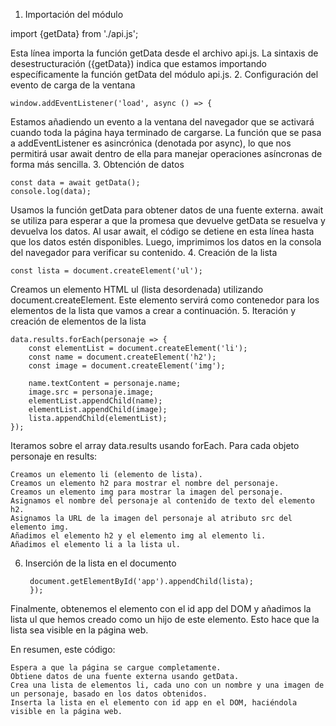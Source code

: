 1. Importación del módulo

import {getData} from './api.js';

Esta línea importa la función getData desde el archivo api.js. La sintaxis de desestructuración ({getData}) indica que estamos importando específicamente la función getData del módulo api.js.
2. Configuración del evento de carga de la ventana

    window.addEventListener('load', async () => { 

Estamos añadiendo un evento a la ventana del navegador que se activará cuando toda la página haya terminado de cargarse. La función que se pasa a addEventListener es asincrónica (denotada por async), lo que nos permitirá usar await dentro de ella para manejar operaciones asíncronas de forma más sencilla.
3. Obtención de datos

    const data = await getData();
    console.log(data);

Usamos la función getData para obtener datos de una fuente externa. await se utiliza para esperar a que la promesa que devuelve getData se resuelva y devuelva los datos. Al usar await, el código se detiene en esta línea hasta que los datos estén disponibles. Luego, imprimimos los datos en la consola del navegador para verificar su contenido.
4. Creación de la lista

    const lista = document.createElement('ul');

Creamos un elemento HTML ul (lista desordenada) utilizando document.createElement. Este elemento servirá como contenedor para los elementos de la lista que vamos a crear a continuación.
5. Iteración y creación de elementos de la lista

    data.results.forEach(personaje => {  
        const elementList = document.createElement('li');  
        const name = document.createElement('h2');
        const image = document.createElement('img');
        
        name.textContent = personaje.name;  
        image.src = personaje.image;    
        elementList.appendChild(name);    
        elementList.appendChild(image);
        lista.appendChild(elementList);
    });

Iteramos sobre el array data.results usando forEach. Para cada objeto personaje en results:

    Creamos un elemento li (elemento de lista).
    Creamos un elemento h2 para mostrar el nombre del personaje.
    Creamos un elemento img para mostrar la imagen del personaje.
    Asignamos el nombre del personaje al contenido de texto del elemento h2.
    Asignamos la URL de la imagen del personaje al atributo src del elemento img.
    Añadimos el elemento h2 y el elemento img al elemento li.
    Añadimos el elemento li a la lista ul.

6. Inserción de la lista en el documento

        document.getElementById('app').appendChild(lista);
        });

Finalmente, obtenemos el elemento con el id app del DOM y añadimos la lista ul que hemos creado como un hijo de este elemento. Esto hace que la lista sea visible en la página web.

En resumen, este código:

    Espera a que la página se cargue completamente.
    Obtiene datos de una fuente externa usando getData.
    Crea una lista de elementos li, cada uno con un nombre y una imagen de un personaje, basado en los datos obtenidos.
    Inserta la lista en el elemento con id app en el DOM, haciéndola visible en la página web.

